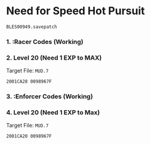 # Need for Speed  Hot Pursuit 

`BLES00949.savepatch`

### 1. :Racer Codes (Working)
### 2. Level 20 (Need 1 EXP to MAX)

Target File: `MUD.7`

```
2001CA28 0098967F
```

### 3. :Enforcer Codes (Working)
### 4. Level 20 (Need 1 EXP to Max)

Target File: `MUD.7`

```
2001CA20 0098967F
```


